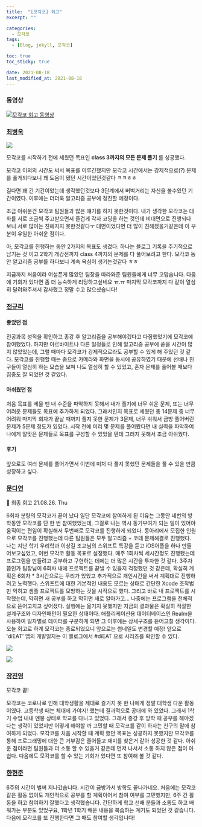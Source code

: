 ```yaml
---
title:  "[모각코] 회고"
excerpt: ""

categories:
  - 모각코
tags:
  - [Blog, jekyll, 모각코]

toc: true
toc_sticky: true

date: 2021-08-18
last_modified_at: 2021-08-18
---
```


### 동영상
[![모각코 회고 동영상](http://img.youtube.com/vi/EjApkO4_Th8/0.jpg)](https://youtu.be/EjApkO4_Th8?t=0s)
<br>

### [최병욱](https://velog.io/@qowlz/%EB%AA%A8%EA%B0%81%EC%BD%94-%ED%9A%8C%EA%B3%A0)

![](https://media.vlpt.us/images/qowlz/post/826d9fb5-3ca6-4ed0-892e-88b2e53578ab/%ED%99%94%EB%A9%B4%20%EC%BA%A1%EC%B2%98%202021-08-12%20113342.png)

모각코를 시작하기 전에 세웠던 목표인 **class 3까지의 모든 문제 풀기** 를 성공했다.

모각코 이외의 시간도 써서 목표를 이루긴했지만 모각코 시간에서는 강제적으로(?) 문제를 풀게되다보니 꽤 도움이 됐던 시간이었던것같다 ㅋㅋㅎㅎ

길다면 꽤 긴 기간이었는데 생각했던것보다 3단계에서 버벅거리는 자신을 볼수있던 기간이였다. 이후에는 더더욱 알고리즘 공부에 정진할 예정이다.

조금 아쉬운건 모각코 팀원들과 많은 얘기를 하지 못한것이다. 내가 생각한 모각코는 대화를 서로 조금씩 주고받으면서 즐겁게 각자 코딩을 하는 것인데 비대면으로 진행되다 보니 서로 많이는 친해지지 못한것같다ㅜ 대면이었다면 더 많이 친해졌을거같은데 이 부분이 유일한 아쉬운 점이다.

아, 모각코를 진행하는 동안 2가지의 목표도 생겼다.
하나는 블로그 기록을 주기적으로 남기는 것 이고 2학기 개강전까지 class 4까지의 문제를 다 풀어보려고 한다.
모각코 동안 알고리즘 공부를 하다보니 계속 욕심이 생기는것같다 ㅎㅎ

지금까지 처음이라 어설픈게 많았던 팀장을 따라와준 팀원들에게 너무 고맙습니다.
다음에 기회가 있다면 좀 더 능숙하게 리딩하고싶네요 ㅠ.ㅠ
마지막 모각코까지 다 같이 열심히 달려와주셔서 감사했고 정말 수고 많으셨습니다!


### [전규리](https://velog.io/@rlczl/2021-%ED%95%98%EA%B3%84-%EB%AA%A8%EA%B0%81%EC%BD%94-%ED%9A%8C%EA%B3%A0)

#### 좋았던 점

전공과목 성적을 확인하고 종강 후 알고리즘을 공부해야겠다고 다짐했었기에 모각코에 참여했었다.
하지만 아르바이트나 다른 일정들로 인해 알고리즘 공부에 쏟을 시간이 많지 않았었는데, 그럴 때마다 모각코가 강제적으로라도 공부할 수 있게 해 주었던 것 같다. 모각코를 진행할 때는 줌으로 카메라와 화면을 동시에 공유하였기 때문에 선배나 친구들이 열심히 하는 모습을 보며 나도 열심히 할 수 있었고, 혼자 문제를 풀어볼 때보다 집중도 잘 되었던 것 같았다.

#### 아쉬웠던 점

처음 목표를 세울 땐 내 수준을 파악하지 못해서 내가 풀기에 너무 쉬운 문제, 또는 너무 어려운 문제들도 목표에 추가하게 되었다. 그래서인지 목표로 세웠던 총 14문제 중 너무 어려워 마지막 회차가 끝날 때까지 풀지 못한 문제가 3문제, 너무 쉬워서 금방 풀어버린 문제가 5문제 정도가 있었다. 시작 전에 미리 몇 문제를 풀어봤다면 내 실력을 파악하여 나에게 알맞은 문제들로 목표를 구성할 수 있었을 텐데 그러지 못해서 조금 아쉬웠다.

#### 후기

앞으로도 여러 문제를 풀어가면서 이번에 미처 다 풀지 못했던 문제들을 풀 수 있을 만큼 성장하고 싶다.


### [문다연](https://velog.io/@dayo2n/%EC%96%B4%EC%BD%94%EB%AA%A8-2021-%ED%95%98%EA%B3%84-%EB%AA%A8%EA%B0%81%EC%BD%94-%ED%9A%8C%EA%B3%A0)

🤍 최종 회고
21.08.26. Thu

6회차 분량의 모각코가 끝이 났다
일단 모각코에 참여하게 된 이유는 그동안 네번의 방학동안 모각코를 단 한 번 참여했었는데, 그걸로 나는 역시 동기부여가 되는 일이 있어야 움직이는 편임이 확실해서 두번째로 모각코를 진행하게 되었다.
동아리에서 모집한 인원으로 모각코를 진행했는데 다른 팀원들은 모두 알고리즘 + 코테 문제해결로 진행했다. 나는 지난 학기 우리학과 이상길 조교님의 스위프트 특강을 듣고 iOS어플을 하나 만들어보고싶었고, 이번 모각코 활동 목표로 설정했다.
매주 1회차씩 세시간정도 진행됐는데 프로그램을 만들려고 공부하고 구현하는 데에는 더 많은 시간을 투자한 것 같다. 3주차쯤인가 팀장님이 6회차 내에 프로젝트를 끝낼 수 있을지 걱정했던 것 같은데, 확실히 계획은 6회차 * 3시간으로는 무리가 있었고 추가적으로 개인시간을 써서 계획대로 진행하려고 노력햇다.
스위프트에 대한 기본적인 내용도 모르는 상태로 간단한 Xcode 조작법만 익히고 샘플 프로젝트를 모방하는 것을 시작으로 했다. 그리고 바로 내 프로젝트를 시작했는데, 막히면 새 공부를 하고 막히면 새로 알아가고... 나중에는 프로그램을 전체적으로 뜯어고치고 싶어졌다. 실행에는 옮기지 못했지만 지금의 결과물은 확실히 적절한 설계구조와 디자인패턴이 필요한 상태이다.
애플리케이션용 데이터베이스인 Realm을 사용하여 일자별로 데이터를 구분하게 되면 그 이후에는 상세구조를 뜯어고칠 생각이다. 오늘 회고로 하계 모각코는 종료되었으니 앞으로는 썸네일도 변경할 예정!
앞으로 'diEAT' 앱의 개발일지는 이 벨로그에서 #diEAT 으로 시리즈를 확인할 수 있다.

![](https://media.vlpt.us/images/dayo2n/post/2052078b-277b-4178-9b4b-3ae97a29be42/2021%20%ED%95%98%EA%B3%84%20%EB%AA%A8%EA%B0%81%EC%BD%94%20%EC%8D%B8%EB%84%A4%EC%9D%BC%20-%20%EC%96%B4%EC%BD%94%EB%AA%A8.jpg)

![](https://media.vlpt.us/images/dayo2n/post/e6cd7783-c01e-4ac6-a60a-5fecd95a5a42/%EC%A0%9C%EB%AA%A9%EC%9D%84%20%EC%9E%85%EB%A0%A5%ED%95%B4%EC%A3%BC%EC%84%B8%EC%9A%94.-001.png)

### [장진영](https://velog.io/@zinzin22/2021-%ED%95%98%EA%B3%84-%EB%AA%A8%EA%B0%81%EC%BD%94-%ED%9A%8C%EA%B3%A0)

모각코 끝!

모각코는 코로나로 인해 대학생활을 제대로 즐기지 못 한 나에게 정말 대학생 다운 활동이였다.
고등학생 때는 체대에 가야지! 했는데 결과적으로 공대에 와 있었다.
그래서 1학기 수업 내내 멘붕 상태로 학교를 다니고 있었다. 그래서 종강 후 방학 때 공부를 해야겠다는 생각이 있었지만 어떻게 해야할 까 고민할 때 모각코를 같이 하자는 친구의 말에 참여하게 되었다.
모각코를 처음 시작할 때 계획 했던 목표는 성공하지 못했지만 모각코를 통해 프로그래밍에 대한 큰 거부감은 줄어들고 재미를 찾은거 같아 성공한 것 같다.
아쉬운 점이라면 팀원들과 더 소통 할 수 있을거 같은데 먼저 나서서 소통 하지 않은 점이 아쉽다.
다음에도 모각코를 할 수 있는 기회가 있다면 또 참여해 볼 것 같다.

### [한현준](https://damagedcode101.blogspot.com/2021/08/2021.html)

6주의 시간이 벌써 지나갔습니다. 시간이 금방가서 방학도 끝나가네요. 처음에는 모각코 같은 활동 없이도 개인적으로 공부를 할 계획이어서 참여 여부를 고민했지만, 6주 간 활동을 하고 참여하기 잘했다고 생각했습니다. 간단하게 학교 선배 분들과 소통도 하고 배워가는 부분도 있었구요, 1학년 1학기 배운 내용을 복습하는 계기도 되었던 것 같습니다. 다음에 모각코를 또 진행한다면 그 때도 참여할 생각입니다!
